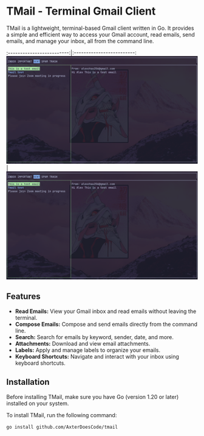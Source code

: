 # TMail - Terminal Gmail Client

TMail is a lightweight, terminal-based Gmail client written in Go. It provides a simple and efficient way to access your Gmail account, read emails, send emails, and manage your inbox, all from the command line.

:-------------------------:|:-------------------------:
![](screenshot.png)  |  ![](screenshot.png)
## Features

- **Read Emails:** View your Gmail inbox and read emails without leaving the terminal.
- **Compose Emails:** Compose and send emails directly from the command line.
- **Search:** Search for emails by keyword, sender, date, and more.
- **Attachments:** Download and view email attachments.
- **Labels:** Apply and manage labels to organize your emails.
- **Keyboard Shortcuts:** Navigate and interact with your inbox using keyboard shortcuts.

## Installation

Before installing TMail, make sure you have Go (version 1.20 or later) installed on your system.

To install TMail, run the following command:

```shell
go install github.com/AxterDoesCode/tmail
